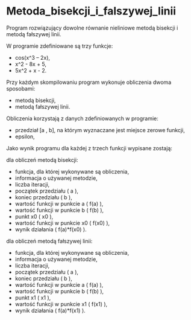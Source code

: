 # Metoda_bisekcji_i_falszywej_linii

Program rozwiązujący dowolne równanie nieliniowe metodą bisekcji i metodą fałszywej linii.

W programie zdefiniowane są trzy funkcje:
* cos(x^3 – 2x),
* x^2  - 8x + 5,
* 5x^2 + x - 2.

Przy każdym skompilowaniu program wykonuje obliczenia dwoma sposobami:
* metodą bisekcji,
* metodą fałszywej linii.

Obliczenia korzystają z danych zdefiniowanych w programie:
* przedział [a , b], na którym wyznaczane jest miejsce zerowe funkcji,
* epsilon,

Jako wynik programu dla każdej z trzech funkcji wypisane zostają:

dla obliczeń metodą bisekcji:
* funkcja, dla której wykonywane są obliczenia,
* informacja o używanej metodzie,
* liczba iteracji,
* początek przedziału ( a ),
* koniec przedziału ( b ),
* wartość funkcji w punkcie a ( f(a) ), 
* wartość funkcji w punkcie b ( f(b) ),
* punkt x0 ( x0 ),
* wartość funkcji w punkcie x0 ( f(x0) ),
* wynik działania ( f(a)*f(x0) ).

dla obliczeń metodą fałszywej linii:
* funkcja, dla której wykonywane są obliczenia,
* informacja o używanej metodzie,
* liczba iteracji,
* początek przedziału ( a ),
* koniec przedziału ( b ),
* wartość funkcji w punkcie a ( f(a) ), 
* wartość funkcji w punkcie b ( f(b) ),
* punkt x1 ( x1 ),
* wartość funkcji w punkcie x1 ( f(x1) ),
* wynik działania ( f(a)*f(x1) ).
